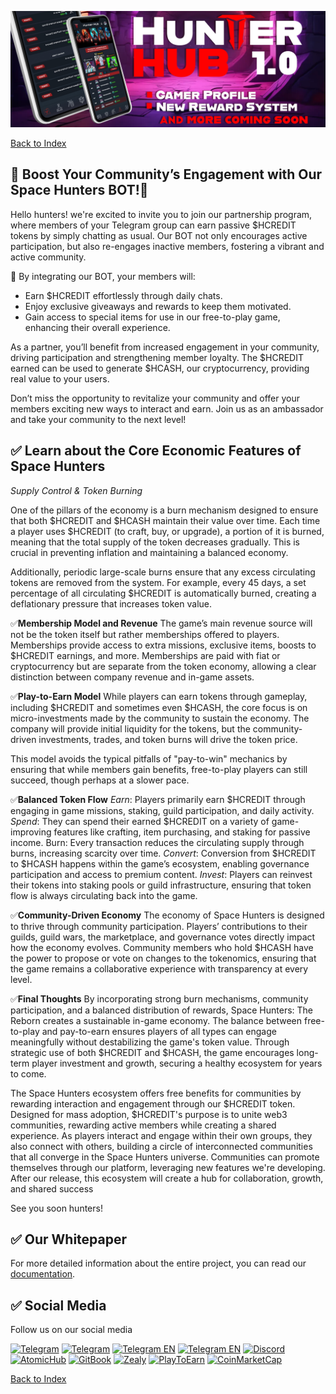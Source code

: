 ![hunterhub](</static/img/HunterHUB1.0.jpg>)

[Back to Index](../../../index.md)

## 💠 Boost Your Community’s Engagement with Our Space Hunters BOT!💠

Hello hunters! we're excited to invite you to join our partnership program, where members of your Telegram group can earn passive $HCREDIT tokens by simply chatting as usual. Our BOT not only encourages active participation, but also re-engages inactive members, fostering a vibrant and active community.

💠 By integrating our BOT, your members will: 
  * Earn $HCREDIT effortlessly through daily chats.
  * Enjoy exclusive giveaways and rewards to keep them motivated.
  * Gain access to special items for use in our free-to-play game, enhancing their overall experience.

As a partner, you’ll benefit from increased engagement in your community, driving participation and strengthening member loyalty. The $HCREDIT earned can be used to generate $HCASH, our cryptocurrency, providing real value to your users.

Don’t miss the opportunity to revitalize your community and offer your members exciting new ways to interact and earn. Join us as an ambassador and take your community to the next level!

## ✅ Learn about the Core Economic Features of Space Hunters
*Supply Control & Token Burning*

One of the pillars of the economy is a burn mechanism designed to ensure that both $HCREDIT and $HCASH maintain their value over time. Each time a player uses $HCREDIT (to craft, buy, or upgrade), a portion of it is burned, meaning that the total supply of the token decreases gradually. This is crucial in preventing inflation and maintaining a balanced economy.

Additionally, periodic large-scale burns ensure that any excess circulating tokens are removed from the system. For example, every 45 days, a set percentage of all circulating $HCREDIT is automatically burned, creating a deflationary pressure that increases token value.

✅**Membership Model and Revenue**
The game’s main revenue source will not be the token itself but rather memberships offered to players. Memberships provide access to extra missions, exclusive items, boosts to $HCREDIT earnings, and more. Memberships are paid with fiat or cryptocurrency but are separate from the token economy, allowing a clear distinction between company revenue and in-game assets.

✅**Play-to-Earn Model**
While players can earn tokens through gameplay, including $HCREDIT and sometimes even $HCASH, the core focus is on micro-investments made by the community to sustain the economy. The company will provide initial liquidity for the tokens, but the community-driven investments, trades, and token burns will drive the token price.

This model avoids the typical pitfalls of "pay-to-win" mechanics by ensuring that while members gain benefits, free-to-play players can still succeed, though perhaps at a slower pace.

✅**Balanced Token Flow**
*Earn*: Players primarily earn $HCREDIT through engaging in game missions, staking, guild participation, and daily activity.
*Spend*: They can spend their earned $HCREDIT on a variety of game-improving features like crafting, item purchasing, and staking for passive income.
Burn: Every transaction reduces the circulating supply through burns, increasing scarcity over time.
*Convert*: Conversion from $HCREDIT to $HCASH happens within the game’s ecosystem, enabling governance participation and access to premium content.
*Invest*: Players can reinvest their tokens into staking pools or guild infrastructure, ensuring that token flow is always circulating back into the game.

✅**Community-Driven Economy**
The economy of Space Hunters is designed to thrive through community participation. Players’ contributions to their guilds, guild wars, the marketplace, and governance votes directly impact how the economy evolves. Community members who hold $HCASH have the power to propose or vote on changes to the tokenomics, ensuring that the game remains a collaborative experience with transparency at every level.

✅**Final Thoughts**
By incorporating strong burn mechanisms, community participation, and a balanced distribution of rewards, Space Hunters: The Reborn creates a sustainable in-game economy. The balance between free-to-play and pay-to-earn ensures players of all types can engage meaningfully without destabilizing the game's token value. Through strategic use of both $HCREDIT and $HCASH, the game encourages long-term player investment and growth, securing a healthy ecosystem for years to come.

The Space Hunters ecosystem offers free benefits for communities by rewarding interaction and engagement through our $HCREDIT token. Designed for mass adoption, $HCREDIT's purpose is to unite web3 communities, rewarding active members while creating a shared experience. As players interact and engage within their own groups, they also connect with others, building a circle of interconnected communities that all converge in the Space Hunters universe. Communities can promote themselves through our platform, leveraging new features we're developing. After our release, this ecosystem will create a hub for collaboration, growth, and shared success

See you soon hunters!

## ✅ Our Whitepaper
For more detailed information about the entire project, you can read our [documentation](https://spaceheroes.gitbook.io/space-hunters).

## ✅ Social Media
Follow us on our social media

[![Telegram](https://img.shields.io/badge/Telegram-BOT-26A5E4?style=plastic&logo=telegram)](https://t.me/SpaceHuntersBot)
[![Telegram](https://img.shields.io/badge/Telegram-Announcements-26A5E4?style=plastic&logo=telegram)](https://t.me/spacehuntersnews)
[![Telegram EN](https://img.shields.io/badge/Telegram-Chat%20ENG-2CA5E0?style=plastic&logo=telegram)](https://t.me/spacehunterss)
[![Telegram EN](https://img.shields.io/badge/Telegram-Chat%20ESP-2CA5E0?style=plastic&logo=telegram)](https://t.me/shspanish)
[![Discord](https://img.shields.io/badge/Discord-Space%20Hunters-7289DA?style=plastic&logo=discord)](https://discord.gg/wpmzyJM9xb)
[![AtomicHub](https://img.shields.io/badge/AtomicHub-Space%20Hunters-EE474C?style=plastic&logo=atomichub)](https://wax.atomichub.io/explorer/collection/wax-mainnet/spacehunterz)
[![GitBook](https://img.shields.io/badge/GitBook-Space%20Hunters-7A8089?style=plastic&logo=gitbook)](https://spaceheroes.gitbook.io/space-hunters)
[![Zealy](https://img.shields.io/badge/Zealy-Space%20Hunters-FF69B4?style=plastic&logo=zealy)](https://zealy.io/cw/spacehuntersthereborn/invite/UroI4c6fhtB3SX65siHBX)
[![PlayToEarn](https://img.shields.io/badge/PlayToEarn-Space%20Hunters-34C759?style=plastic&logo=playtoearn)](https://playtoearn.com/blockchaingame/space-hunters-the-reborn?rel=search)
[![CoinMarketCap](https://img.shields.io/badge/CoinMarketCap-NFTSpaceHunters-03C9A9?style=plastic&logo=coinmarketcap)](https://coinmarketcap.com/community/profile/nftspacehunters/)

[Back to Index](../../../index.md)

